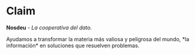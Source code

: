 # Claim

**Nosdeu** - _La cooperativa del dato._

Ayudamos a transformar la materia más valiosa y peligrosa del mundo, \*la información\* en soluciones que resuelven problemas.
